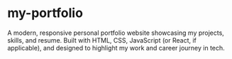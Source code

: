 # my-portfolio
A modern, responsive personal portfolio website showcasing my projects, skills, and resume. Built with HTML, CSS, JavaScript (or React, if applicable), and designed to highlight my work and career journey in tech.
